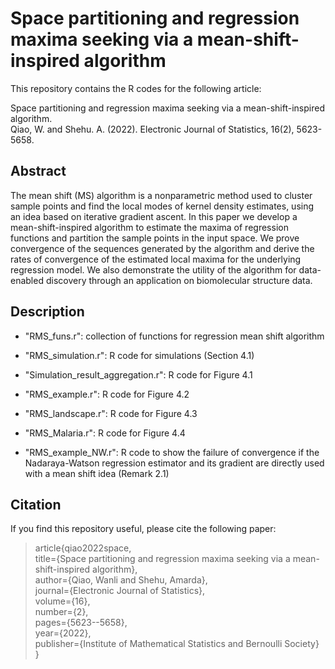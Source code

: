 # Space partitioning and regression maxima seeking via a mean-shift-inspired algorithm

This repository contains the R codes for the following article: 

Space partitioning and regression maxima seeking via a mean-shift-inspired algorithm.  
Qiao, W. and Shehu. A. (2022). Electronic Journal of Statistics, 16(2), 5623-5658.

## Abstract

The mean shift (MS) algorithm is a nonparametric method used to cluster sample points and find the local modes of kernel density estimates, using an idea based on iterative gradient ascent. In this paper we develop a mean-shift-inspired algorithm to estimate the maxima of regression functions and partition the sample points in the input space. We prove convergence of the sequences generated by the algorithm and derive the rates of convergence of the estimated local maxima for the underlying regression model. We also demonstrate the utility of the algorithm for data-enabled discovery through an application on biomolecular structure data.

## Description

- "RMS_funs.r": collection of functions for regression mean shift algorithm

- "RMS_simulation.r": R code for simulations (Section 4.1)

- "Simulation_result_aggregation.r": R code for Figure 4.1

- "RMS_example.r": R code for Figure 4.2

- "RMS_landscape.r": R code for Figure 4.3

- "RMS_Malaria.r": R code for Figure 4.4

- "RMS_example_NW.r": R code to show the failure of convergence if the Nadaraya-Watson regression estimator and its gradient are directly used with a mean shift idea (Remark 2.1)

## Citation

If you find this repository useful, please cite the following paper: 

> article{qiao2022space,  
  title={Space partitioning and regression maxima seeking via a mean-shift-inspired algorithm},  
  author={Qiao, Wanli and Shehu, Amarda},  
  journal={Electronic Journal of Statistics},  
  volume={16},  
  number={2},  
  pages={5623--5658},  
  year={2022},  
  publisher={Institute of Mathematical Statistics and Bernoulli Society}  
}
